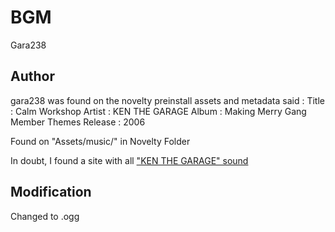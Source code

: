# BGM

Gara238

## Author

gara238 was found on the novelty preinstall assets and metadata said :
Title : Calm Workshop
Artist : KEN THE GARAGE
Album : Making Merry Gang Member Themes
Release : 2006

Found on "Assets/music/" in Novelty Folder

In doubt, I found a site with all ["KEN THE GARAGE" sound](https://sonichits.com/artist/KEN_THE_GARAGE)

## Modification

Changed to .ogg
